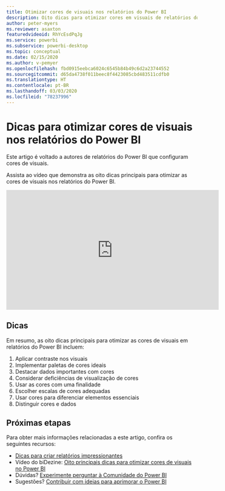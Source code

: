```yaml
---
title: Otimizar cores de visuais nos relatórios do Power BI
description: Oito dicas para otimizar cores em visuais de relatórios do Power BI, no Power BI Desktop ou no serviço do Power BI.
author: peter-myers
ms.reviewer: asaxton
featuredvideoid: RhYcEsdPqJg
ms.service: powerbi
ms.subservice: powerbi-desktop
ms.topic: conceptual
ms.date: 02/15/2020
ms.author: v-pemyer
ms.openlocfilehash: fbd0915eebca6024c6545b84b49c6d2a23744552
ms.sourcegitcommit: d65da4738f011beec8f4423085cbd483511cdfb0
ms.translationtype: HT
ms.contentlocale: pt-BR
ms.lasthandoff: 03/03/2020
ms.locfileid: "78237996"
---
```

# <a name="tips-to-optimize-visual-colors-in-power-bi-reports"></a>Dicas para otimizar cores de visuais nos relatórios do Power BI

Este artigo é voltado a autores de relatórios do Power BI que configuram cores de visuais.

Assista ao vídeo que demonstra as oito dicas principais para otimizar as cores de visuais nos relatórios do Power BI.

<iframe width="560" height="315" src="https://www.youtube.com/embed/RhYcEsdPqJg" frameborder="0" allowfullscreen></iframe>

## <a name="tips"></a>Dicas

Em resumo, as oito dicas principais para otimizar as cores de visuais em relatórios do Power BI incluem:

1. Aplicar contraste nos visuais
1. Implementar paletas de cores ideais
1. Destacar dados importantes com cores
1. Considerar deficiências de visualização de cores
1. Usar as cores com uma finalidade
1. Escolher escalas de cores adequadas
1. Usar cores para diferenciar elementos essenciais
1. Distinguir cores e dados

## <a name="next-steps"></a>Próximas etapas

Para obter mais informações relacionadas a este artigo, confira os seguintes recursos:

- [Dicas para criar relatórios impressionantes](../power-bi-reports-tips-and-tricks-for-creating.md)
- Vídeo do biDezine: [Oito principais dicas para otimizar cores de visuais no Power BI](https://www.youtube.com/watch?v=RhYcEsdPqJg)
- Dúvidas? [Experimente perguntar à Comunidade do Power BI](https://community.powerbi.com/)
- Sugestões? [Contribuir com ideias para aprimorar o Power BI](https://ideas.powerbi.com)
